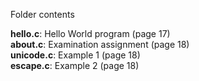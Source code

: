 Folder contents<p>
<b>hello.c</b>: Hello World program (page 17)<br>
<b>about.c</b>: Examination assignment (page 18)<br>
<b>unicode.c</b>: Example 1 (page 18)<br>
<b>escape.c</b>: Example 2 (page 18)<br>

